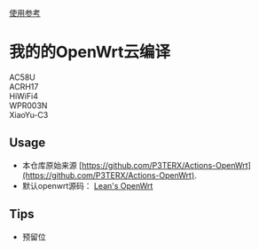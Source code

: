  [使用参考](https://p3terx.com/archives/build-openwrt-with-github-actions.html)

# 我的的OpenWrt云编译
AC58U  
ACRH17  
HiWiFi4  
WPR003N  
XiaoYu-C3

## Usage

- 本仓库原始来源 [https://github.com/P3TERX/Actions-OpenWrt](https://github.com/P3TERX/Actions-OpenWrt).
- 默认openwrt源码： [Lean's OpenWrt](https://github.com/coolsnowwolf/lede) 

## Tips

- 预留位